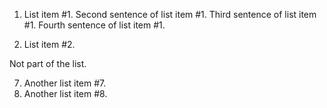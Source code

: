 1. List item #1.
   Second sentence of list item #1.
   Third sentence of list item #1.
   Fourth sentence of list item #1.

9. List item #2.

Not part of the list.

7. Another list item #7.
9. Another list item #8.
